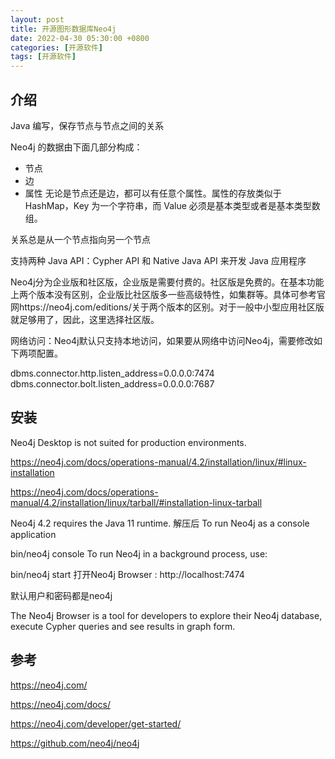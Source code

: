 ```yaml
---
layout: post
title: 开源图形数据库Neo4j
date: 2022-04-30 05:30:00 +0800
categories: [开源软件]
tags: [开源软件]
---
```

## 介绍
Java 编写，保存节点与节点之间的关系

Neo4j 的数据由下面几部分构成：
* 节点
* 边
* 属性
无论是节点还是边，都可以有任意个属性。属性的存放类似于 HashMap，Key 为一个字符串，而 Value 必须是基本类型或者是基本类型数组。

关系总是从一个节点指向另一个节点

支持两种 Java API：Cypher API 和 Native Java API 来开发 Java 应用程序

Neo4j分为企业版和社区版，企业版是需要付费的。社区版是免费的。在基本功能上两个版本没有区别，企业版比社区版多一些高级特性，如集群等。具体可参考官网https://neo4j.com/editions/关于两个版本的区别。对于一般中小型应用社区版就足够用了，因此，这里选择社区版。

网络访问：Neo4j默认只支持本地访问，如果要从网络中访问Neo4j，需要修改如下两项配置。

dbms.connector.http.listen_address=0.0.0.0:7474
dbms.connector.bolt.listen_address=0.0.0.0:7687
## 安装
Neo4j Desktop is not suited for production environments.

https://neo4j.com/docs/operations-manual/4.2/installation/linux/#linux-installation

https://neo4j.com/docs/operations-manual/4.2/installation/linux/tarball/#installation-linux-tarball

Neo4j 4.2 requires the Java 11 runtime. 解压后 To run Neo4j as a console application

bin/neo4j console
To run Neo4j in a background process, use:

bin/neo4j start
打开Neo4j Browser : http://localhost:7474

默认用户和密码都是neo4j

The Neo4j Browser is a tool for developers to explore their Neo4j database, execute Cypher queries and see results in graph form.

## 参考
https://neo4j.com/

https://neo4j.com/docs/

https://neo4j.com/developer/get-started/

https://github.com/neo4j/neo4j